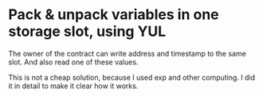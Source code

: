 # Pack & unpack variables in one storage slot, using YUL

The owner of the contract can write address and timestamp to the same slot. And also read one of these values. 

This is not a cheap solution, because I used exp and other computing. I did it in detail to make it clear how it works.

